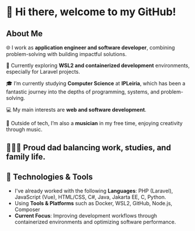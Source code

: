 # 👋 Hi there, welcome to my GitHub!

## About Me
🌐 I work as **application engineer and software developer**, combining problem-solving with building impactful solutions.

🌱 Currently exploring **WSL2 and containerized development** environments, especially for Laravel projects.

🎓 I’m currently studying **Computer Science** at **IPLeiria**, which has been a fantastic journey into the depths of programming, systems, and problem-solving.

💻 My main interests are **web and software development**.

🎸 Outside of tech, I’m also a **musician** in my free time, enjoying creativity through music.

👨‍👧‍👦 Proud **dad** balancing work, studies, and family life.
---

## 🔧 Technologies & Tools
- I've already worked with the following **Languages**: PHP (Laravel), JavaScript (Vue), HTML/CSS, C#, Java, Jakarta EE, C, Python.
- Using **Tools & Platforms** such as Docker, WSL2, GitHub, Node.js, Composer
- **Current Focus**: Improving development workflows through containerized environments and optimizing software performance.

